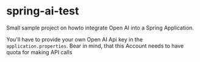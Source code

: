 # spring-ai-test

Small sample project on howto integrate Open AI into a Spring Application.

You'll have to provide your own Open AI Api key in the `application.properties`.
Bear in mind, that this Account needs to have quota for making API calls
